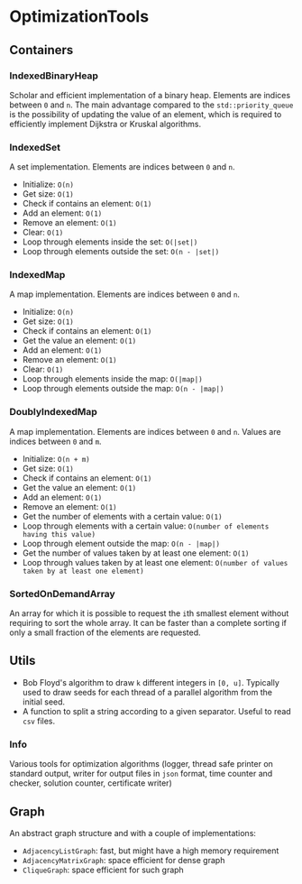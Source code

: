 # OptimizationTools

## Containers

### IndexedBinaryHeap

Scholar and efficient implementation of a binary heap.
Elements are indices between `0` and `n`.
The main advantage compared to the `std::priority_queue` is the possibility of updating the value of an element, which is required to efficiently implement Dijkstra or Kruskal algorithms.

### IndexedSet

A set implementation.
Elements are indices between `0` and `n`.

* Initialize: `O(n)`
* Get size: `O(1)`
* Check if contains an element: `O(1)`
* Add an element: `O(1)`
* Remove an element: `O(1)`
* Clear: `O(1)`
* Loop through elements inside the set: `O(|set|)`
* Loop through elements outside the set: `O(n - |set|)`

### IndexedMap

A map implementation.
Elements are indices between `0` and `n`.

* Initialize: `O(n)`
* Get size: `O(1)`
* Check if contains an element: `O(1)`
* Get the value an element: `O(1)`
* Add an element: `O(1)`
* Remove an element: `O(1)`
* Clear: `O(1)`
* Loop through elements inside the map: `O(|map|)`
* Loop through elements outside the map: `O(n - |map|)`

### DoublyIndexedMap

A map implementation.
Elements are indices between `0` and `n`.
Values are indices between `0` and `m`.

* Initialize: `O(n + m)`
* Get size: `O(1)`
* Check if contains an element: `O(1)`
* Get the value an element: `O(1)`
* Add an element: `O(1)`
* Remove an element: `O(1)`
* Get the number of elements with a certain value: `O(1)`
* Loop through elements with a certain value: `O(number of elements having this value)`
* Loop through element outside the map: `O(n - |map|)`
* Get the number of values taken by at least one element: `O(1)`
* Loop through values taken by at least one element: `O(number of values taken by at least one element)`

### SortedOnDemandArray

An array for which it is possible to request the `i`th smallest element without requiring to sort the whole array. It can be faster than a complete sorting if only a small fraction of the elements are requested.

## Utils

* Bob Floyd's algorithm to draw `k` different integers in `[0, u]`. Typically used to draw seeds for each thread of a parallel algorithm from the initial seed.
* A function to split a string according to a given separator. Useful to read `csv` files.

### Info

Various tools for optimization algorithms (logger, thread safe printer on standard output, writer for output files in `json` format, time counter and checker, solution counter, certificate writer)

## Graph

An abstract graph structure and with a couple of implementations:
* `AdjacencyListGraph`: fast, but might have a high memory requirement
* `AdjacencyMatrixGraph`: space efficient for dense graph
* `CliqueGraph`: space efficient for such graph
